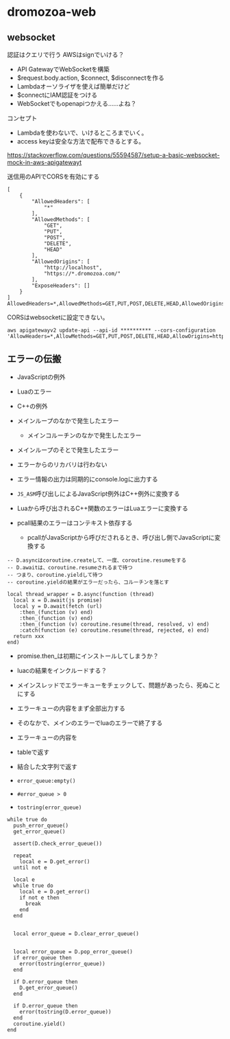 # dromozoa-web

## websocket

認証はクエリで行う
AWSはsignでいける？

- API GatewayでWebSocketを構築
- $request.body.action, $connect, $disconnectを作る
- Lambdaオーソライザを使えば簡単だけど
- $connectにIAM認証をつける
- WebSocketでもopenapiつかえる……よね？

コンセプト

- Lambdaを使わないで、いけるところまでいく。
- access keyは安全な方法で配布できるとする。

https://stackoverflow.com/questions/55594587/setup-a-basic-websocket-mock-in-aws-apigatewayt

送信用のAPIでCORSを有効にする

```
[
    {
        "AllowedHeaders": [
            "*"
        ],
        "AllowedMethods": [
            "GET",
            "PUT",
            "POST",
            "DELETE",
            "HEAD"
        ],
        "AllowedOrigins": [
            "http://localhost",
            "https://*.dromozoa.com/"
        ],
        "ExposeHeaders": []
    }
]
AllowedHeaders=*,AllowedMethods=GET,PUT,POST,DELETE,HEAD,AllowedOrigins=http://localhost,https://*.dromozoa.com
```

CORSはwebsocketに設定できない。

```
aws apigatewayv2 update-api --api-id ********** --cors-configuration 'AllowHeaders=*,AllowMethods=GET,PUT,POST,DELETE,HEAD,AllowOrigins=http://localhost,https://*.dromozoa.com'
```

## エラーの伝搬

- JavaScriptの例外
- Luaのエラー
- C++の例外

- メインループのなかで発生したエラー
  - メインコルーチンのなかで発生したエラー
- メインループのそとで発生したエラー

- エラーからのリカバリは行わない
- エラー情報の出力は同期的にconsole.logに出力する

- `JS_ASM`呼び出しによるJavaScript例外はC++例外に変換する
- Luaから呼び出されるC++関数のエラーはLuaエラーに変換する
- pcall結果のエラーはコンテキスト依存する
  - pcallがJavaScriptから呼びだされるとき、呼び出し側でJavaScriptに変換する

```
-- D.asyncはcoroutine.createして、一度、coroutine.resumeをする
-- D.awaitは、coroutine.resumeされるまで待つ
-- つまり、coroutine.yieldして待つ
-- coroutine.yieldの結果がエラーだったら、コルーチンを落とす

local thread_wrapper = D.async(function (thread)
  local x = D.await(js promise)
  local y = D.await(fetch (url)
    :then_(function (v) end)
    :then_(function (v) end)
    :then_(function (v) coroutine.resume(thread, resolved, v) end)
    :catch(function (e) coroutine.resume(thread, rejected, e) end)
  return xxx
end)

```

- promise.then_は初期にインストールしてしまうか？
- luacの結果をインクルードする？

- メインスレッドでエラーキューをチェックして、問題があったら、死ぬことにする
- エラーキューの内容をまず全部出力する
- そのなかで、メインのエラーでluaのエラーで終了する
- エラーキューの内容を
- tableで返す
- 結合した文字列で返す
- `error_queue:empty()`
- `#error_queue > 0`
- `tostring(error_queue)`

```
while true do
  push_error_queue()
  get_error_queue()

  assert(D.check_error_queue())

  repeat
    local e = D.get_error()
  until not e

  local e
  while true do
    local e = D.get_error()
    if not e then
      break
    end
  end


  local error_queue = D.clear_error_queue()


  local error_queue = D.pop_error_queue()
  if error_queue then
    error(tostring(error_queue))
  end

  if D.error_queue then
    D.get_error_queue()
  end

  if D.error_queue then
    error(tostring(D.error_queue))
  end
  coroutine.yield()
end
```



